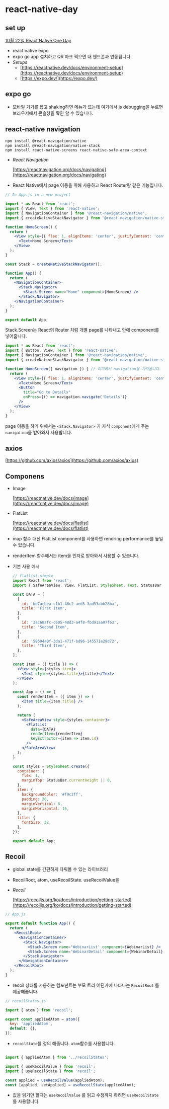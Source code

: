 # react-native-day

## set up

[10월 22일 React Native One Day](https://www.notion.so/10-22-React-Native-One-Day-6e19436d8b934f578b14859bbd02b406)

- react native expo
- expo go app 설치하고 QR 마크 찍으면 내 핸드폰과 연동됩니다.
- *Setups*
    - [https://reactnative.dev/docs/environment-setup](https://reactnative.dev/docs/environment-setup)
    - [https://expo.dev/](https://expo.dev/)

## expo go


- 모바일 기기를 잡고 shaking하면 메뉴가 뜨는데 여기에서 js debugging을 누르면 브라우저에서 콘솔창을 확인 할 수 있습니다.

## react-native navigation


```bash
npm install @react-navigation/native
npm install @react-navigation/native-stack
npm install react-native-screens react-native-safe-area-context
```

- *React Navigation*

    [https://reactnavigation.org/docs/navigating](https://reactnavigation.org/docs/navigating)
    
- React Native에서 page 이동을 위해 사용하고 React Router랑 같은 기능입니다.

```jsx
// In App.js in a new project

import * as React from 'react';
import { View, Text } from 'react-native';
import { NavigationContainer } from '@react-navigation/native';
import { createNativeStackNavigator } from '@react-navigation/native-stack';

function HomeScreen() {
  return (
    <View style={{ flex: 1, alignItems: 'center', justifyContent: 'center' }}>
      <Text>Home Screen</Text>
    </View>
  );
}

const Stack = createNativeStackNavigator();

function App() {
  return (
    <NavigationContainer>
      <Stack.Navigator>
        <Stack.Screen name="Home" component={HomeScreen} />
      </Stack.Navigator>
    </NavigationContainer>
  );
}

export default App;
```

Stack.Screen는 React의 Router 처럼 개별 page를 나타내고 안에 component를 넣어줍니다.

```jsx
import * as React from 'react';
import { Button, View, Text } from 'react-native';
import { NavigationContainer } from '@react-navigation/native';
import { createNativeStackNavigator } from '@react-navigation/native-stack';

function HomeScreen({ navigation }) { // 여기에서 navigation을 가져옵니다. 
  return (
    <View style={{ flex: 1, alignItems: 'center', justifyContent: 'center' }}>
      <Text>Home Screen</Text>
      <Button
        title="Go to Details"
        onPress={() => navigation.navigate('Details')}
      />
    </View>
  );
}
```

page 이동을 하기 위해서는 `<Stack.Navigator>` 가 자식 `component`에게 주는 `navigation`을 받아와서 사용합니다.

## axios


[https://github.com/axios/axios](https://github.com/axios/axios)

## Componens


- Image
    
    [https://reactnative.dev/docs/image](https://reactnative.dev/docs/image)
    
- FlatList
    
    [https://reactnative.dev/docs/flatlist](https://reactnative.dev/docs/flatlist)
    
- map 함수 대신 FlatList component를 사용하면 rendring performance를 높일 수 있습니다.
- renderItem 함수에서는 item을 인자로 받아와서 사용할 수 있습니다.
- 기본 사용 예시
    
    ```jsx
    // flatlist-simple
    import React from 'react';
    import { SafeAreaView, View, FlatList, StyleSheet, Text, StatusBar } from 'react-native';
    
    const DATA = [
      {
        id: 'bd7acbea-c1b1-46c2-aed5-3ad53abb28ba',
        title: 'First Item',
      },
      {
        id: '3ac68afc-c605-48d3-a4f8-fbd91aa97f63',
        title: 'Second Item',
      },
      {
        id: '58694a0f-3da1-471f-bd96-145571e29d72',
        title: 'Third Item',
      },
    ];
    
    const Item = ({ title }) => (
      <View style={styles.item}>
        <Text style={styles.title}>{title}</Text>
      </View>
    );
    
    const App = () => {
      const renderItem = ({ item }) => (
        <Item title={item.title} />
      );
    
      return (
        <SafeAreaView style={styles.container}>
          <FlatList
            data={DATA}
            renderItem={renderItem}
            keyExtractor={item => item.id}
          />
        </SafeAreaView>
      );
    }
    
    const styles = StyleSheet.create({
      container: {
        flex: 1,
        marginTop: StatusBar.currentHeight || 0,
      },
      item: {
        backgroundColor: '#f9c2ff',
        padding: 20,
        marginVertical: 8,
        marginHorizontal: 16,
      },
      title: {
        fontSize: 32,
      },
    });
    
    export default App;
    ```
    

## Recoil


- global state를 간편하게 다뤄볼 수 있는 라이브러리
- RecoilRoot, atom, useRecoilState. useRecoilValue을
- *Recoil*
    
    [https://recoiljs.org/ko/docs/introduction/getting-started](https://recoiljs.org/ko/docs/introduction/getting-started)
    

```jsx
// App.js

export default function App() {
  return (
    <RecoilRoot>
      <NavigationContainer>
        <Stack.Navigator>
          <Stack.Screen name='WebinarList' component={WebinarList} />
          <Stack.Screen name='WebinarDetail' component={WebinarDetail} />
        </Stack.Navigator>
      </NavigationContainer>
    </RecoilRoot>
  );
}
```

- recoil 상태를 사용하는 컴포넌트는 부모 트리 어딘가에 나타나는 `RecoilRoot` 를 제공해줍니다.

```jsx
// recoilStates.js

import { atom } from 'recoil';

export const appliedAtom = atom({
  key: 'appliedAtom',
  default: {},
});
```

- `recoilState`를 정의 해줍니다. `atom`함수를 사용합니다.

```jsx

import { appliedAtom } from '../recoilStates';

import { useRecoilValue } from 'recoil';
import { useRecoilState } from 'recoil';

const applied = useRecoilValue(appliedAtom);
const [applied, setApplied] = useRecoilState(appliedAtom);
```

- 값을 읽기만 할때는 `useRecoilValue` 를 읽고 수정까지 하려면 `useRecoilState` 를 사용합니다.
